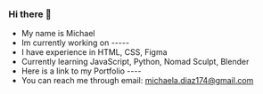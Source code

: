 ### Hi there 👋

- My name is Michael
- Im currently working on -----
- I have experience in HTML, CSS, Figma
- Currently learning JavaScript, Python, Nomad Sculpt, Blender
- Here is a link to my Portfolio ----
- You can reach me through email: michaela.diaz174@gmail.com

  
<!--
**MichaelD128/MichaelD128** is a ✨ _special_ ✨ repository because its `README.md` (this file) appears on your GitHub profile.

Here are some ideas to get you started:

- 🔭 I’m currently working on ...
- 🌱 I’m currently learning ...
- 👯 I’m looking to collaborate on ...
- 🤔 I’m looking for help with ...
- 💬 Ask me about ...
- 📫 How to reach me: ...
- 😄 Pronouns: ...
- ⚡ Fun fact: ...
-->
